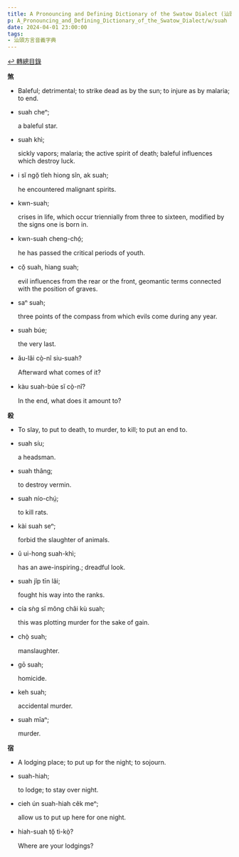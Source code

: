```yaml
---
title: A Pronouncing and Defining Dictionary of the Swatow Dialect (汕頭方言音義字典) / suah
p: A_Pronouncing_and_Defining_Dictionary_of_the_Swatow_Dialect/w/suah
date: 2024-04-01 23:00:00
tags: 
- 汕頭方言音義字典
---
```


[↩️ 轉總目錄](/A_Pronouncing_and_Defining_Dictionary_of_the_Swatow_Dialect)


**‬煞**
- Baleful; detrimental; to strike dead as by the sun; to injure as by malaria; to end.

- suah cheⁿ;

  a baleful star.

- suah khì;

  sickly vapors; malaria; the active spirit of death; baleful influences which destroy luck.

- i sĭ ngŏ̤ tîeh hiong sîn, ak suah;

  he encountered malignant spirits.

- kwn-suah;

  crises in life, which occur triennially from three to sixteen, modified by the signs one is born in.

- kwn-suah cheng-chó̤;

  he has passed the critical periods of youth.

- cŏ̤ suah, hìang suah;

  evil influences from the rear or the front, geomantic terms connected with the position of graves.

- saⁿ suah;

  three points of the compass from which evils come during any year.

- suah búe;

  the very last.

- ău-lâi cò̤-nî siu-suah?

  Afterward what comes of it?

- kàu suah-búe sĭ cò̤-nî?

  In the end, what does it amount to?

**‬殺**
- To slay, to put to death, to murder, to kill; to put an end to.

- suah síu;

  a headsman.

- suah thâng;

  to destroy vermin.

- suah nío-chṳ́;

  to kill rats.

- kài suah seⁿ;

  forbid the slaughter of animals.

- ŭ ui-hong suah-khì;

  has an awe-inspiring.; dreadful look.

- suah jîp tīn lâi;

  fought his way into the ranks.

- cía sǹg sĭ mông châi kù suah;

  this was plotting murder for the sake of gain.

- chò̤ suah;

  manslaughter.

- gō suah;

  homicide.

- keh suah;

  accidental murder.

- suah mīaⁿ;

  murder.

**‬宿**
- A lodging place; to put up for the night; to sojourn.

- suah-hiah;

  to lodge; to stay over night.

- cieh ún suah-hiah cêk meⁿ;

  allow us to put up here for one night.

- hiah-suah tŏ̤ tì-kò̤?

  Where are your lodgings?